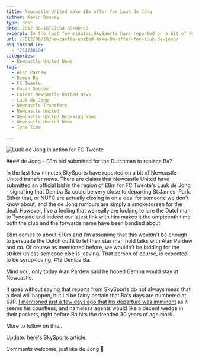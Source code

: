 ```yaml
---
title: Newcastle United make £8m offer for Luuk de Jong
author: Kevin Doocey
type: post
date: 2012-06-18T21:54:05+00:00
excerpt: In the last few minutes,SkySports have reported on a bit of Newcastle United transfer news. There are claims that Newcastle United have submitted an official bid in the..
url: /2012/06/18/newcastle-united-make-8m-offer-for-luuk-de-jong/
dsq_thread_id:
  - "731730184"
categories:
  - Newcastle United News
tags:
  - Alan Pardew
  - Demba Ba
  - FC Twente
  - Kevin Doocey
  - Latest Newcastle United News
  - Luuk de Jong
  - Newcastle Transfers
  - Newcastle United
  - Newcastle United Breaking News
  - Newcastle United News
  - Tyne Time

---
```

![Luuk de Jong in action for FC Twente](https://www.tynetime.com/wp-content/uploads/2012/06/luuk-de-jong.jpg "luuk-de-jong")

#### de Jong - £8m bid submitted for the Dutchman to replace Ba?

In the last few minutes,SkySports have reported on a bit of Newcastle United transfer news. There are claims that Newcastle United have submitted an official bid in the region of £8m for FC Twente's Luuk de Jong - signalling that Demba Ba could be very close to departing St.James' Park. Either that, or NUFC are actually closing in on a deal for someone we don't know about, and the de Jong rumours are simply a smokescreen for the deal. However, I've a feeling that we really are  looking to lure the Dutchman to Tyneside and indeed our latest link with him makes it the umpteenth time both the club and the forwards name have been bandied about.

£8m comes to about €10m and I'm assuming that this wouldn't be enough to persuade the Dutch outfit to let their star man hold talks with Alan Pardew and co. Of course as mentioned before, we wouldn't be bidding for the striker unless someone else is leaving. That person of course, is expected to be syrup-loving, #19 Demba Ba.

Mind you, only today Alan Pardew said he hoped Demba would stay at Newcastle.

It goes without saying that reports from SkySports do not always mean that a deal will happen, but I'd be fairly certain that Ba's days are numbered at SJP. [I mentioned just a few days ago that his departure was imminent](https://www.tynetime.com/2012/06/14/no-bids-received-for-ba-but-move-away-from-newcastle-united-looks-imminent/) as it seems his countless, and nameless agents would like a decent wedge in their pockets, right before Ba hits the dreaded 30 years of age mark.

More to follow on this..

Update: [here's SkySports article](http://www.skysports.com/football/news/11095/7824873?).

Comments welcome, just like de Jong 🙂

